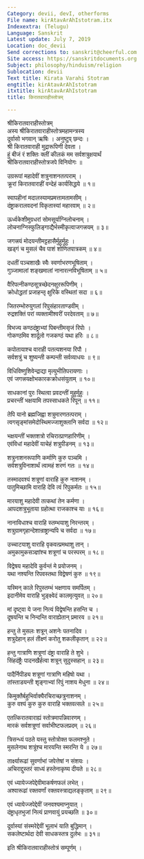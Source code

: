 ```yaml
---
Category: devii, devI, otherforms
File name: kirAtavArAhIstotram.itx
Indexextra: (Telugu)
Language: Sanskrit
Latest update: July 7, 2019
Location: doc_devii
Send corrections to: sanskrit@cheerful.com
Site access: https://sanskritdocuments.org
Subject: philosophy/hinduism/religion
Sublocation: devii
Text title: Kirata Varahi Stotram
engtitle: kirAtavArAhIstotram
itxtitle: kirAtavArAhIstotram
title: किरातवाराहीस्तोत्रम्

---
```

  
 श्रीकिरातवाराहीस्तोत्रम्   
अस्य श्रीकिरातवाराहीस्तोत्रमहामन्त्रस्य  
दूर्वासो भगवान् ऋषिः । अनुष्टुप् छन्दः ।  
श्री किरातवाराही मुद्रारूपिणी देवता ।  
हुं बीजं रं शक्तिः क्लीं कीलकं मम सर्वशत्रुक्षयार्थं  
श्रीकिरातवाराहीस्तोत्रजपे विनियोगः ॥  
  
उग्ररूपां महादेवीं शत्रुनाशनतत्पराम् ।  
क्रूरां किरातवाराहीं वन्देहं कार्यसिद्धये ॥ १॥  
  
स्वापहीनां मदालस्यामप्रमत्तामतामसीम् ।  
दंष्ट्राकरालवदनां विकृतास्यां महारवाम् ॥ २॥  
  
ऊर्ध्वकेशीमुग्रधरां सोमसूर्याग्निलोचनाम् ।  
लोचनाग्निस्फुलिङ्गाद्यैर्भस्मीकृत्वाजगत्त्रयम् ॥ ३॥  
  
जगत्त्रयं मोदयन्तीमट्टहासैर्मुहुर्मुहुः ।  
खड्गं च मुसलं चैव पाशं शोणितपात्रकम् ॥ ४॥  
  
दधतीं पञ्चशाखैः स्वैः स्वर्णाभरणभूषिताम् ।  
गुञ्जामालां शङ्खमालां नानारत्नविभूषिताम् ॥ ५॥  
  
वैरिपत्नीकण्ठसूत्रच्छेदनक्षुररूपिणीम् ।  
क्रोधोद्धतां प्रजाहन्तृ क्षुरिके वस्थितां सदा ॥ ६॥  
  
जितरम्भोरुयुगलां रिपुसंहारताण्डवीम् ।  
रुद्रशक्तिं परां व्यक्तामीश्वरीं परदेवताम् ॥ ७॥  
  
विभज्य कण्ठदंष्ट्राभ्यां पिबन्तीमसृजं रिपोः ।  
गोकण्ठमिव शार्दूलो गजकण्ठं यथा हरिः ॥ ८॥  
  
कपोतायाश्च वाराही पतत्यशनया रिपौ ।  
सर्वशत्रुं च शुष्यन्ती कम्पन्ती सर्वव्याधयः ॥ ९॥  
  
विधिविष्णुशिवेन्द्राद्या मृत्युभीतिपरायणाः ।  
एवं जगत्त्रयक्षोभकारकक्रोधसंयुताम् ॥ १०॥  
  
साधकानां पुरः स्थित्वा प्रवदन्तीं मुहुर्मुहुः ।  
प्रचरन्तीं भक्षयामि तपस्साधकते रिपून् ॥ ११॥  
  
तेपि यानो ब्रह्मजिह्वा शत्रुमारणतत्पराम् ।  
त्वगसृङ्मांसमेदोस्थिमज्जाशुक्लानि सर्वदा ॥ १२॥  
  
भक्षयन्तीं भक्तशत्रो रचिरात्प्राणहारिणीम् ।  
एवंविधां महादेवीं याचेहं शत्रुपीडनम् ॥ १३॥  
  
शत्रुनाशनरूपाणि कर्माणि कुरु पञ्चमि ।  
सर्वशत्रुविनाशार्थं त्वामहं शरणं गतः ॥ १४॥  
  
तस्मादवश्यं शत्रूणां वाराहि कुरु नाशनम् ।  
पातुमिच्छामि वाराहि देवि त्वं रिपुकर्मतः ॥ १५॥  
  
मारयाशु महादेवी तत्कथां तेन कर्मणा ।  
आपदशत्रुभूताया ग्रहोत्था राजकाश्च याः ॥ १६॥  
  
नानाविधाश्च वाराहि स्तम्भयाशु निरन्तरम् ।  
शत्रुग्रामगृहान्देशान्राष्ट्रान्यपि च सर्वदा ॥ १७॥  
  
उच्चाटयाशु वाराहि वृकवत्प्रमथाशु तान् ।  
अमुकामुकसञ्ज्ञांश्च शत्रूणां च परस्परम् ॥ १८॥  
  
विद्वेषय महादेवि कुर्वन्तं मे प्रयोजनम् ।  
यथा नश्यन्ति रिपवस्तथा विद्वेषणं कुरु ॥ १९॥  
  
यस्मिन् काले रिपुस्तम्भं भक्षणाय समर्पितम् ।  
इदानीमेव वाराहि भुङ्क्ष्वेदं कालमृत्युवत् ॥ २०॥  
  
मां दृष्ट्वा ये जना नित्यं विद्वेषन्ति हसन्ति च ।  
दूषयन्ति च निन्दन्ति वाराह्येतान् प्रमारय ॥ २१॥  
  
हन्तु ते मुसलः शत्रून् अशनेः पतनादिव ।  
शत्रुदेहान् हलं तीक्ष्णं करोतु शकलीकृतान् ॥ २२॥  
  
हन्तु गात्राणि शत्रूणां दंष्ट्रा वाराहि ते शुभे ।  
सिंहदंष्ट्रैः पादनखैर्हत्वा शत्रून् सुदुस्सहान् ॥ २३॥  
  
पादैर्निपीड्य शत्रूणां गात्राणि महिषो यथा ।  
तांस्ताडयन्ती शृङ्गाभ्यां रिपुं नाशय मेधुना ॥ २४॥  
  
किमुक्तैर्बहुभिर्वाक्यैरचिराच्छत्रुनाशनम् ।  
कुरु वश्यं कुरु कुरु वाराहि भक्तवत्सले ॥ २५॥  
  
एतत्किरातवाराह्यं स्तोत्रमापन्निवारणम् ।  
मारकं सर्वशत्रूणां सर्वाभीष्टफलप्रदम् ॥ २६॥  
  
त्रिसन्ध्यं पठते यस्तु स्तोत्रोक्त फलमश्नुते ।  
मुसलेनाथ शत्रूंश्च मारयन्ति स्मरन्ति ये ॥ २७॥  
  
तार्क्ष्यारूढां सुवर्णाभां जपेत्तेषां न संशयः ।  
अचिराद्दुस्तरं साध्यं हस्तेनाकृष्य दीयते ॥ २८॥  
  
एवं ध्यायेज्जपेद्देवीमाकर्षणफलं लभेत् ।  
अश्वारूढां रक्तवर्णां रक्तवस्त्राद्यलङ्कृताम् ॥ २९॥  
  
एवं ध्यायेज्जपेद्देवीं जनवश्यमाप्नुयात् ।  
दंष्ट्राधृतभुजां नित्यं प्राणवायुं प्रयच्छति ॥ ३०॥  
  
दूर्वास्यां संस्मरेद्देवीं भूलाभं याति बुद्धिमान् ।  
सकलेष्टार्थदा देवी साधकस्तत्र दुर्लभः ॥ ३१॥  
  
इति श्रीकिरातवाराहीस्तोत्रं सम्पूर्णम् ।  
  
  
